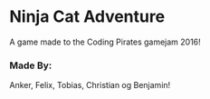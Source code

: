 # Ninja Cat Adventure

A game made to the Coding Pirates gamejam 2016!

### Made By:

Anker, Felix, Tobias, Christian og Benjamin!


